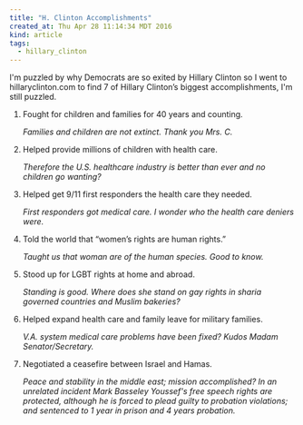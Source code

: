 ```yaml
---
title: "H. Clinton Accomplishments"
created_at: Thu Apr 28 11:14:34 MDT 2016
kind: article
tags:
  - hillary_clinton
---
```


I'm puzzled by why Democrats are so exited by Hillary Clinton so I
went to hillaryclinton.com to find 7 of Hillary Clinton’s biggest
accomplishments, I'm still puzzled.

1. Fought for children and families for 40 years and counting.

   <i>
   Families and children are not extinct. Thank you Mrs. C.
   </i>

2. Helped provide millions of children with health care.

   <i>
   Therefore the U.S. healthcare industry is better than ever and no children
   go wanting?
   </i>

3. Helped get 9/11 first responders the health care they needed.

   <i>
   First responders got medical care. I wonder who the health care
   deniers were.
   </i>

4. Told the world that “women’s rights are human rights.”

   <i>
   Taught us that woman are of the human species. Good to know.
   </i>

5. Stood up for LGBT rights at home and abroad.

   <i>
   Standing is good. Where does she stand on gay rights in sharia
   governed countries and Muslim bakeries?
   </i>

6. Helped expand health care and family leave for military families.

   <i>
   V.A. system medical care problems have been fixed? Kudos Madam Senator/Secretary.
   </i>

7. Negotiated a ceasefire between Israel and Hamas.

   <i>
   Peace and stability in the middle east; mission accomplished?
   In an unrelated incident Mark Basseley Youssef's free speech rights
   are protected, although he is forced to plead guilty to probation
   violations; and sentenced to 1 year in prison and 4 years probation.
   </i>



<!--
html boilerplate
<a href="" target="_blank"></a>
<img src="" width="400px">
<ul>
  <li></li>
</ul>
<pre>
</pre>
<pre><code>
</code></pre>
-->
